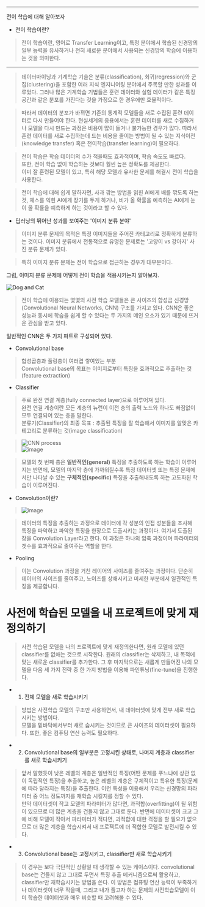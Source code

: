 ------------------
전이 학습에 대해 알아보자

* 전이 학습이란?
> 전이 학습이란, 영어로 Transfer Learning이고, 특정 분야에서 학습된 신경망의 일부 능력을 유사하거나 전혀 새로운 분야에서 
> 사용되는 신경망의 학습에 이용하는 것을 의미한다.

----------------------

> 데이터마이닝과 기계학습 기술은 분류(classification), 회귀(regression)와 군집(clustering)을 포함한 
> 여러 지식 엔지니어링 분야에서 주목할 만한 성과를 이루었다. 
> 그러나 많은 기계학습 기법들은 훈련 데이터와 실험 데이터가 같은 특징 공간과 같은 분포를 가진다는 것을 
> 가정으로 한 경우에만 효율적이다. 
 
> 따라서 데이터의 분포가 바뀌면 기존의 통계적 모델들을 새로 수집된 훈련 데이터로 다시 만들어야 한다. 
> 현실세계의 응용에서는 훈련 데이터를 새로 수집하거나 모델을 다시 만드는 과정은 비용이 많이 들거나 불가능한 경우가 많다. 
> 따라서 훈련 데이터를 새로 수집하는데 드는 비용을 줄이는 방법이 될 수 있는 지식이전(knowledge transfer) 
> 혹은 전이학습(transfer learning)이 필요하다.

> 전이 학습은 학습 데이터의 수가 적을때도 효과적이며, 학습 속도도 빠르다.   
> 또한, 전이 학습 없이 학습하는 것보다 훨씬 높은 정확도를 제공한다.   
> 이미 잘 훈련된 모델이 있고, 특히 해당 모델과 유사한 문제를 해결시 전이 학습을 사용한다.

> 전이 학습에 대해 쉽게 말하자면, 사과 깎는 방법을 읽힌 AI에게 배를 깎도록 하는 것, 체스를 익힌 AI에게 장기를 두게 하거나,
> 비가 올 확률을 예측하는 AI에게 눈이 올 확률을 예측하게 하는 것이라고 할 수 있다.

* 딥러닝의 뛰어난 성과를 보여주는 '이미지 분류 분야'
> 이미지 분류 문제의 목적은 특정 이미지들을 주어진 카테고리로 정확하게 분류하는 것이다. 
> 이미지 분류에서 전통적으로 유명한 문제로는 '고양이 vs 강아지' 사진 분류 문제가 있다.

> 특히 이미지 분류 문제는 전이 학습으로 접근하는 경우가 대부분이다.

그럼, 이미지 분류 문제에 어떻게 전이 학습을 적용시키는지 알아보자.

![Dog and Cat](https://user-images.githubusercontent.com/34376342/97551661-9b2dba00-1a16-11eb-86ba-832f4996335f.PNG)

> 전이 학습에 이용되는 몇몇의 사전 학습 모델들은 큰 사이즈의 합성곱 신경망 (Convolutional Neural Networks, CNN) 
> 구조를 가지고 있다.
> CNN은 좋은 성능과 동시에 학습을 쉽게 할 수 있다는 두 가지의 메인 요소가 있기 때문에 뜨거운 관심을 받고 있다.

일반적인 CNN은 두 가지 파트로 구성되어 있다.
- Convolutional base
> 합성곱층과 풀링층이 여러겹 쌓여있는 부분    
> Convolutional base의 목표는 이미지로부터 특징을 효과적으로 추출하는 것 (feature extraction)

- Classifier
> 주로 완전 연결 계층(fully connected layer)으로 이루어져 있다.   
> 완전 연결 계층이란 모든 계층의 뉴런이 이전 층의 출력 노드와 하나도 빠짐없이 모두 연결되어 있는 층을 말한다.   
> 분류기(Classifier)의 최종 목표 : 추출된 특징을 잘 학습해서 이미지를 알맞은 카테고리로 분류하는 것(image classification)

> ![CNN process](https://user-images.githubusercontent.com/34376342/97602676-f11e5400-1a4e-11eb-818d-57919a6a6b76.PNG)   
> ![image](https://user-images.githubusercontent.com/34376342/97673199-b956f100-1ace-11eb-9e6c-4648fdadd798.png)

> 모델의 첫 번째 층은 **일반적인(general)** 특징을 추출하도록 하는 학습이 이루어지는 반면에, 모델의 마지막 층에
> 가까워질수록 특정 데이터셋 또는 특정 문제에서만 나타날 수 있는 **구체적인(specific)** 특징을 추출해내도록 하는 고도화된
> 학습이 이루어진다.

- Convolution이란?
> ![image](https://user-images.githubusercontent.com/34376342/97603658-02b42b80-1a50-11eb-92ea-c623c0ca5688.png)

> 데이터의 특징을 추출하는 과정으로 데이터에 각 성분의 인접 성분들을 조사해 특징을 파악하고 파악한 특징을 한장으로 
> 도출시키는 과정이다. 여기서 도출된 장을 Convolution Layer라고 한다. 이 과정은 하나의 압축 과정이며 파라미터의 갯수를 
> 효과적으로 줄여주는 역할을 한다.

- Pooling
> 이는 Convolution 과정을 거친 레이어의 사이즈를 줄여주는 과정이다. 단순히 데이터의 사이즈를 줄여주고, 
> 노이즈를 상쇄시키고 미세한 부분에서 일관적인 특징을 제공합니다.

# 사전에 학습된 모델을 내 프로젝트에 맞게 재정의하기
> 사전 학습된 모델을 나의 프로젝트에 맞게 재정의한다면, 원래 모델에 있던 classifier를 없애는 것으로 시작한다.
> 원래의 classifier는 삭제하고, 내 목적에맞는 새로운 classifier를 추가한다. 그 후 마지막으로는 새롭게 만들어진 나의 모델을
> 다음 세 가지 전략 중 한 가지 방법을 이용해 파인튜닝(fine-tune)을 진행한다.

* 1. 전체 모델을 새로 학습시키기
> 방법은 사전학습 모델의 구조만 사용하면서, 내 데이터셋에 맞게 전부 새로 학습시키는 방법이다.   
> 모델을 밑바닥에서부터 새로 습시키는 것이므로 큰 사이즈의 데이터셋이 필요하다. 또한, 좋은 컴퓨팅 연산 능력도 필요하다.

* 2. Convolutional base의 일부분은 고정시킨 상태로, 나머지 계층과 classifier를 새로 학습시키기
> 앞서 말했듯이 낮은 레벨의 계층은 일반적인 특징(어떤 문제를 푸느냐에 상관 없이 독립적인 특징)을 추출하고, 높은 레벨의 계층은
> 구체적이고 특유한 특징(문제에 따라 달라지는 특징)을 추출한다. 이런 특성을 이용해서 우리는 신경망의 파라미터 중 어느 
> 정도까지를 재학습 시킬지를 정할 수 있다.   
> 만약 데이터셋이 작고 모델의 파라미터가 많다면, 과적합(overfitting)이 될 위험이 있으므로 더 많은 계층을 건들지 않고 그대로
> 둔다. 반면에 데이터셋이 크고 그에 비해 모델이 작아서 파라미터가 적다면, 과적합에 대한 걱정을 할 필요가 없으므로 더 많은 
> 계층을 학습시켜서 내 프로젝트에 더 적합한 모델로 발전시킬 수 있다.

* 3. Convolutional base는 고정시키고, classifier만 새로 학습시키기
> 이 경우는 보다 극단적인 상황일 때 생각할 수 있는 케이스이다. convolutional base는 건들지 않고 그대로 두면서 특징 추출 메커니즘으로써 활용하고, classifier만 재학습시키는 방법을 쓴다. 이 방법은 컴퓨팅 연산 능력이 부족하거나 데이터셋이 너무 작을때, 그리고 내가 풀고자 하는 문제의 사전학습모델이 이미 학습한 데이터셋과 매우 비슷할 때 고려해볼 수 있다.
